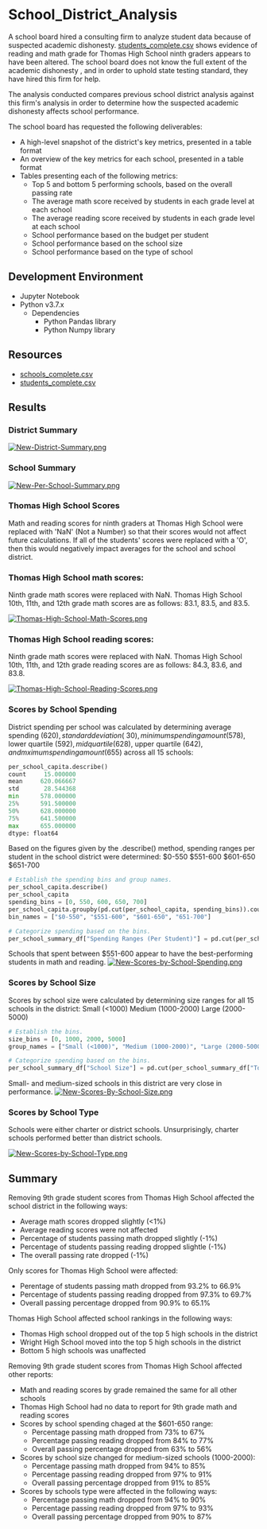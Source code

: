 # School_District_Analysis

A school board hired a consulting firm to analyze student data because of suspected academic dishonesty.  [students_complete.csv](https://github.com/acfthomson/School_District_Analysis/blob/main/students_complete.csv) shows evidence of reading and math grade for Thomas High School ninth graders appears to have been altered.  The school board does not know the full extent of the academic dishonesty , and in order to uphold state testing standard, they have hired this firm for help.

The analysis conducted compares previous school district analysis against this firm's analysis in order to determine how the suspected academic dishonesty affects school performance.

The school board has requested the following deliverables:
- A high-level snapshot of the district's key metrics, presented in a table format
- An overview of the key metrics for each school, presented in a table format
- Tables presenting each of the following metrics:
    - Top 5 and bottom 5 performing schools, based on the overall passing rate
    - The average math score received by students in each grade level at each school
    - The average reading score received by students in each grade level at each school
    - School performance based on the budget per student
    - School performance based on the school size 
    - School performance based on the type of school


## Development Environment
 - Jupyter Notebook
 - Python v3.7.x
    - Dependencies
        - Python Pandas library
        - Python Numpy library


## Resources
 - [schools_complete.csv](https://github.com/acfthomson/School_District_Analysis/tree/main/Resources/schools_complete.csv)
 - [students_complete.csv](https://github.com/acfthomson/School_District_Analysis/tree/main/Resources/students_complete.csv)
 
 
## Results

### District Summary


[![New-District-Summary.png](https://i.postimg.cc/vHXsj0Dk/New-District-Summary.png)](https://postimg.cc/VdSp0BqW)




### School Summary


[![New-Per-School-Summary.png](https://i.postimg.cc/13PHdZfc/New-Per-School-Summary.png)](https://postimg.cc/jLgPWm6L)




### Thomas High School Scores
Math and reading scores for ninth graders at Thomas High School were replaced with 'NaN' (Not a Number) so that their scores would not affect future calculations.  If all of the students' scores were replaced with a 'O', then this would negatively impact averages for the school and school district.

### Thomas High School math scores:
Ninth grade math scores were replaced with NaN.  Thomas High School 10th, 11th, and 12th grade math scores are as follows: 83.1, 83.5, and 83.5.

[![Thomas-High-School-Math-Scores.png](https://i.postimg.cc/WzTzvSrK/Thomas-High-School-Math-Scores.png)](https://postimg.cc/R6p417gQ)


### Thomas High School reading scores:
Ninth grade math scores were replaced with NaN.  Thomas High School 10th, 11th, and 12th grade reading scores are as follows: 84.3, 83.6, and 83.8.

[![Thomas-High-School-Reading-Scores.png](https://i.postimg.cc/2y9DKxxn/Thomas-High-School-Reading-Scores.png)](https://postimg.cc/8fv9FM9C)


### Scores by School Spending
District spending per school was calculated by determining average spending ($620), standard deviation (~30), minimum spending amount ($578), lower quartile ($592), mid quartile ($628), upper quartile ($642), and mximum spending amount ($655) across all 15 schools:

```python
per_school_capita.describe()
count     15.000000
mean     620.066667
std       28.544368
min      578.000000
25%      591.500000
50%      628.000000
75%      641.500000
max      655.000000
dtype: float64
```

Based on the figures given by the .describe() method, spending ranges per student in the school district were determined:
$0-550
$551-600
$601-650
$651-700

```python
# Establish the spending bins and group names.
per_school_capita.describe()
per_school_capita
spending_bins = [0, 550, 600, 650, 700]
per_school_capita.groupby(pd.cut(per_school_capita, spending_bins)).count()
bin_names = ["$0-550", "$551-600", "$601-650", "651-700"]

# Categorize spending based on the bins.
per_school_summary_df["Spending Ranges (Per Student)"] = pd.cut(per_school_capita, spending_bins, labels=bin_names)
```

Schools that spent between $551-600 appear to have the best-performing students in math and reading.
[![New-Scores-by-School-Spending.png](https://i.postimg.cc/G25BkvsS/New-Scores-by-School-Spending.png)](https://postimg.cc/HcbsmczQ)




### Scores by School Size
Scores by school size were calculated by determining size ranges for all 15 schools in the district:
Small (<1000)
Medium (1000-2000)
Large (2000-5000)

```python
# Establish the bins.
size_bins = [0, 1000, 2000, 5000]
group_names = ["Small (<1000)", "Medium (1000-2000)", "Large (2000-5000)"]

# Categorize spending based on the bins.
per_school_summary_df["School Size"] = pd.cut(per_school_summary_df["Total Students"], size_bins, labels=group_names)
```

Small- and medium-sized schools in this district are very close in performance. 
[![New-Scores-By-School-Size.png](https://i.postimg.cc/KjQJxqKs/New-Scores-By-School-Size.png)](https://postimg.cc/N291xxk1)



### Scores by School Type
Schools were either charter or district schools.  Unsurprisingly, charter schools performed better than district schools.

[![New-Scores-by-School-Type.png](https://i.postimg.cc/pTjLw4SR/New-Scores-by-School-Type.png)](https://postimg.cc/vgQy9qMN)

 
 
 ## Summary
Removing 9th grade student scores from Thomas High School affected the school district in the following ways:
- Average math scores dropped slightly (<1%)
- Average reading scores were not affected
- Percentage of students passing math dropped slightly (-1%)
- Percentage of students passing reading dropped slightle (-1%)
- The overall passing rate dropped (-1%)

Only scores for Thomas High School were affected:
- Perentage of students passing math dropped from 93.2% to 66.9%
- Percentage of students passing reading dropped from 97.3% to 69.7%
- Overall passing percentage dropped from 90.9% to 65.1%

Thomas High School affected school rankings in the following ways:
- Thomas High school dropped out of the top 5 high schools in the district
- Wright High School moved into the top 5 high schools in the district
- Bottom 5 high schools was unaffected

Removing 9th grade student scores from Thomas High School affected other reports:
- Math and reading scores by grade remained the same for all other schools
- Thomas High School had no data to report for 9th grade math and reading scores
- Scores by school spending chaged at the $601-650 range:
    - Percentage passing math dropped from 73% to 67%
    - Percentage passing reading dropped from 84% to 77%
    - Overall passing percentage dropped from 63% to 56%
- Scores by school size changed for medium-sized schools (1000-2000):
    - Percentage passing math dropped from 94% to 85%
    - Percentage passing reading dropped from 97% to 91%
    - Overall passing percentage dropped from 91% to 85%
- Scores by schools type were affected in the following ways:
    - Percentage passing math dropped from 94% to 90%
    - Percentage passing reading dropped from 97% to 93%
    - Overall passing percentage dropped from 90% to 87%

